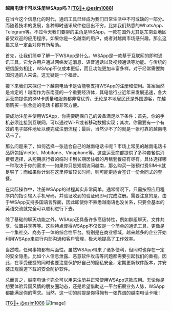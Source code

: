 **越南电话卡可以注册WSApp吗？[[TG💪+ @esim1088](https://t.me/s/esim1088)]**

在当今这个信息化的时代，通讯工具已经成为我们日常生活中不可或缺的一部分。而随着技术的发展，各种即时通讯软件也层出不穷，比如我们熟悉的WhatsApp、Telegram等。不过今天我们要聊的主角是WSApp，一款在国外尤其是东南亚地区备受欢迎的应用程序。如果你是一名越南的用户，或者对越南市场感兴趣，那么这篇文章一定会对你有所帮助。

首先，让我们简单了解一下WSApp是什么。WSApp是一款基于互联网的即时通讯工具，它允许用户通过网络发送消息、语音通话以及视频通话等功能。与传统的短信服务相比，WSApp不仅成本更低，而且功能更加丰富多样。对于经常需要跨国沟通的人来说，这无疑是一个福音。

接下来我们来探讨一下越南电话卡是否能够支持WSApp的注册和使用。答案当然是肯定的！越南作为东南亚的一个重要经济体，其电信行业近年来发展迅速，各大运营商提供的SIM卡质量和服务都非常优秀。无论是本地居民还是外国游客，在越南购买一张合适的电话卡都非常方便。

要成功注册并使用WSApp，你需要确保自己的设备满足以下条件：首先，你的手机必须连接到互联网，可以通过Wi-Fi或者移动数据实现；其次，你需要有一个有效的电子邮件地址以便完成注册流程；最后，当然少不了的就是一张可靠的越南电话卡了。

那么问题来了，如何选择一张适合自己的越南电话卡呢？市场上常见的越南电话卡品牌包括Viettel、Mobifone、Vinaphone等。这些运营商都提供了多种套餐供消费者选择，从短期旅行者的临时卡到长期居住者的月租套餐应有尽有。具体选择哪一种取决于你的需求——如果你只是短期访问越南，那么购买一张预付费SIM卡就足够了；而如果你计划在这里停留较长时间，则可能更适合签订一份合同式的套餐。

在实际操作中，注册WSApp的过程其实非常简单。通常情况下，只需按照应用程序内的指引输入手机号码，并验证收到的验证码即可完成注册。需要注意的是，由于WSApp支持多国语言界面，因此即使你不熟悉越南语也没关系，只要会基本的英语交流就完全可以顺利进行下去。

除了基础的聊天功能之外，WSApp还具备许多高级特性，例如群组聊天、文件共享、位置共享等等。这些特点使得WSApp不仅仅是一个简单的通讯工具，更像是一个集社交、商务于一体的综合性平台。特别是在商业领域，越来越多的企业开始利用WSApp来进行内部沟通和客户管理，极大地提高了工作效率。

当然啦，任何事物都有两面性。虽然WSApp带来了诸多便利，但同时也存在一定的安全隐患。比如个人信息泄露、恶意软件攻击等问题都需要引起我们的重视。因此，在享受便捷的同时也要注意保护好自己的隐私安全，定期更新软件版本，并安装正规渠道下载的安全防护软件。

总而言之，越南电话卡完全可以用来注册并正常使用WSApp这款应用。无论你是想要体验异国风情的朋友圈动态，还是希望借助这一平台拓展业务人脉，WSApp都能满足你的需求。当然，这一切的前提是你得拥有一张靠谱的越南电话卡哦！

[[TG💪+ @esim1088](https://t.me/s/esim1088) ![Image](https://i.postimg.cc/4NQfJmqS/Snipaste-2025-05-13-00-14-12.png)]
